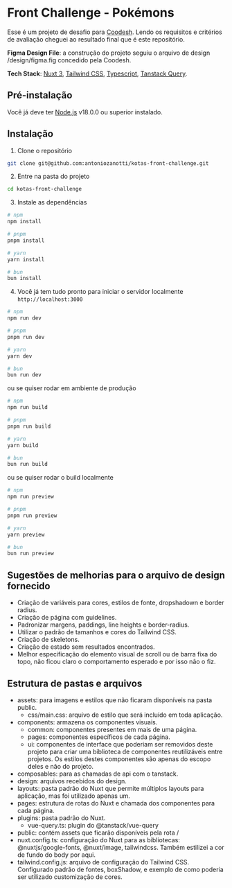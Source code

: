 # Front Challenge - Pokémons

Esse é um projeto de desafio para [Coodesh](https://coodesh.com/). Lendo os requisitos e critérios de avaliação cheguei ao resultado final que é este repositório.

**Figma Design File**: a construção do projeto seguiu o arquivo de design /design/figma.fig concedido pela Coodesh.

**Tech Stack**: [Nuxt 3](https://nuxt.com/), [Tailwind CSS](https://tailwindcss.com/), [Typescript](https://www.typescriptlang.org/), [Tanstack Query](https://tanstack.com/query/latest).

## Pré-instalação

Você já deve ter [Node.js](https://nodejs.org) v18.0.0 ou superior instalado.

## Instalação

1. Clone o repositório

```bash
git clone git@github.com:antoniozanotti/kotas-front-challenge.git
```

2. Entre na pasta do projeto

```bash
cd kotas-front-challenge
```

3. Instale as dependências

```bash
# npm
npm install

# pnpm
pnpm install

# yarn
yarn install

# bun
bun install
```

4. Você já tem tudo pronto para iniciar o servidor localmente `http://localhost:3000`

```bash
# npm
npm run dev

# pnpm
pnpm run dev

# yarn
yarn dev

# bun
bun run dev
```

ou se quiser rodar em ambiente de produção

```bash
# npm
npm run build

# pnpm
pnpm run build

# yarn
yarn build

# bun
bun run build
```

ou se quiser rodar o build localmente

```bash
# npm
npm run preview

# pnpm
pnpm run preview

# yarn
yarn preview

# bun
bun run preview
```

## Sugestões de melhorias para o arquivo de design fornecido

- Criação de variáveis para cores, estilos de fonte, dropshadown e border radius.
- Criação de página com guidelines.
- Padronizar margens, paddings, line heights e border-radius.
- Utilizar o padrão de tamanhos e cores do Tailwind CSS.
- Criação de skeletons.
- Criação de estado sem resultados encontrados.
- Melhor especificação do elemento visual de scroll ou de barra fixa do topo, não ficou claro o comportamento esperado e por isso não o fiz.

## Estrutura de pastas e arquivos
- assets: para imagens e estilos que não ficaram disponíveis na pasta public.
  - css/main.css: arquivo de estilo que será incluído em toda aplicação.
- components: armazena os componentes visuais.
  - common: componentes presentes em mais de uma página.
  - pages: componentes específicos de cada página.
  - ui: componentes de interface que poderiam ser removidos deste projeto para criar uma biblioteca de componentes reutilizáveis entre projetos. Os estilos destes componentes são apenas do escopo deles e não do projeto.
- composables: para as chamadas de api com o tanstack.
- design: arquivos recebidos do design.
- layouts: pasta padrão do Nuxt que permite múltiplos layouts para aplicação, mas foi utilizado apenas um.
- pages: estrutura de rotas do Nuxt e chamada dos componentes para cada página.
- plugins: pasta padrão do Nuxt.
  - vue-query.ts: plugin do @tanstack/vue-query
- public: contém assets que ficarão disponíveis pela rota /
- nuxt.config.ts: configuração do Nuxt para as bibliotecas: @nuxtjs/google-fonts, @nuxt/image, tailwindcss. Também estilizei a cor de fundo do body por aqui.
- tailwind.config.js: arquivo de configuração do Tailwind CSS. Configurado padrão de fontes, boxShadow, e exemplo de como poderia ser utilizado customização de cores.